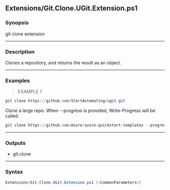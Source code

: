 Extensions/Git.Clone.UGit.Extension.ps1
---------------------------------------




### Synopsis
git clone extension



---


### Description

Clones a repository, and returns the result as an object.



---


### Examples
> EXAMPLE 1

```PowerShell
git clone https://github.com/StartAutomating/ugit.git
```
Clone a large repo.
When --progress is provided, Write-Progress will be called.

```PowerShell
git clone https://github.com/Azure/azure-quickstart-templates --progress
```


---


### Outputs
* git.clone






---


### Syntax
```PowerShell
Extensions/Git.Clone.UGit.Extension.ps1 [<CommonParameters>]
```
